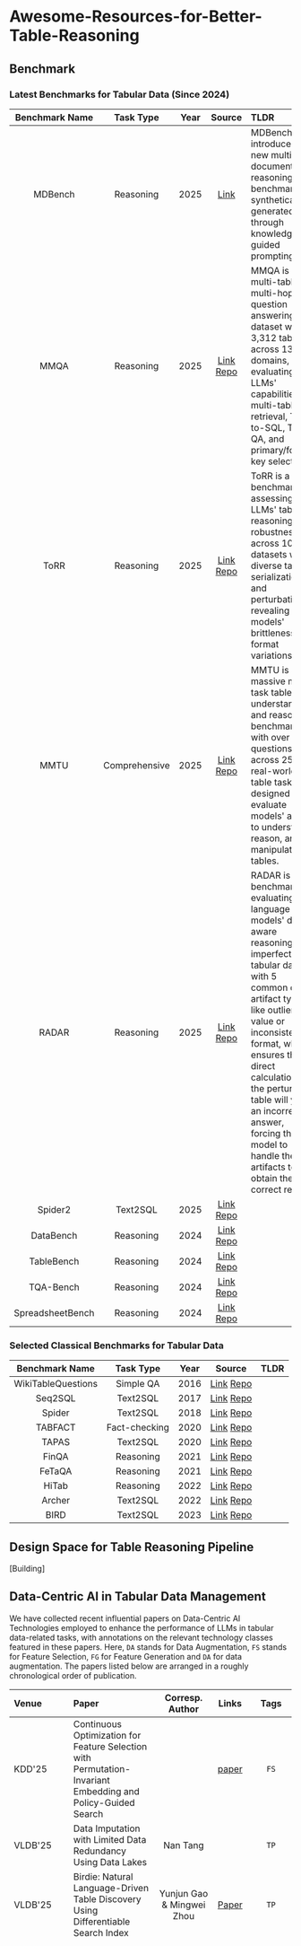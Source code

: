 # Awesome-Resources-for-Better-Table-Reasoning

## Benchmark
### Latest Benchmarks for Tabular Data (Since 2024)

| Benchmark Name | Task Type     | Year | Source                                                                                  | TLDR |
|:--------------:|:-------------:|:----:|:---------------------------------------------------------------------------------------:|:-----|
| MDBench        | Reasoning     | 2025 | [Link](https://github.com/jpeper/MDBench) | MDBench introduces a new multi-document reasoning benchmark synthetically generated through knowledge-guided prompting. |
| MMQA           | Reasoning     | 2025 | [Link](https://openreview.net/pdf?id=GGlpykXDCa)  [Repo](https://github.com/WuJian1995/MMQA/issues/2)| MMQA is a multi-table multi-hop question answering dataset with 3,312 tables across 138 domains, evaluating LLMs' capabilities in multi-table retrieval, Text-to-SQL, Table QA, and primary/foreign key selection.
| ToRR           | Reasoning     | 2025 | [Link](https://arxiv.org/pdf/2502.19412)  [Repo](https://github.com/IBM/unitxt/blob/main/prepare/benchmarks/torr.py)| ToRR is a benchmark assessing LLMs' table reasoning and robustness across 10 datasets with diverse table serializations and perturbations, revealing models' brittleness to format variations.
| MMTU           | Comprehensive | 2025 | [Link](https://arxiv.org/pdf/2506.05587)  [Repo](https://github.com/MMTU-Benchmark/MMTU)| MMTU is a massive multi-task table understanding and reasoning benchmark with over 30K questions across 25 real-world table tasks, designed to evaluate models' ability to understand, reason, and manipulate tables.
| RADAR          | Reasoning     | 2025 | [Link](https://kenqgu.com/assets/pdf/RADAR_ARXIV.pdf)  [Repo](https://huggingface.co/datasets/kenqgu/RADAR)| RADAR is a benchmark for evaluating language models' data-aware reasoning on imperfect tabular data with 5 common data artifact types like outlier value or inconsistent format, which ensures that direct calculation on the perturbed table will yield an incorrect answer, forcing the model to handle the artifacts to obtain the correct result.
| Spider2        | Text2SQL      | 2025 | [Link](https://arxiv.org/abs/2411.07763)  [Repo](https://github.com/xlang-ai/Spider2)|
| DataBench      | Reasoning     | 2024 | [Link](https://aclanthology.org/2024.lrec-main.1179.pdf)  [Repo](https://huggingface.co/datasets/cardiffnlp/databench)|
| TableBench     | Reasoning     | 2024 | [Link](https://arxiv.org/abs/2408.09174)  [Repo](https://github.com/TableBench/TableBench)|
| TQA-Bench      | Reasoning     | 2024 | [Link](https://arxiv.org/pdf/2411.19504)  [Repo](https://github.com/Relaxed-System-Lab/TQA-Bench)|
| SpreadsheetBench | Reasoning     | 2024 | [Link](https://arxiv.org/pdf/2406.14991)  [Repo](https://github.com/RUCKBReasoning/SpreadsheetBench/tree/main/data)|

### Selected Classical Benchmarks for Tabular Data
| Benchmark Name | Task Type     | Year | Source                                                                                  | TLDR |
|:--------------:|:-------------:|:----:|:---------------------------------------------------------------------------------------:|:-----|
| WikiTableQuestions| Simple QA  | 2016 | [Link](https://arxiv.org/pdf/1508.00305) [Repo](https://github.com/ppasupat/WikiTableQuestions)|
| Seq2SQL        | Text2SQL      | 2017 | [Link](https://arxiv.org/pdf/1709.00103)  [Repo](https://github.com/salesforce/WikiSQL)|
| Spider         | Text2SQL      | 2018 | [Link](https://arxiv.org/pdf/1809.08887)  [Repo](https://yale-lily.github.io/spider)|
| TABFACT        | Fact-checking | 2020 | [Link](https://arxiv.org/pdf/1909.02164)  [Repo](https://github.com/wenhuchen/Table-Fact-Checking)|
| TAPAS          | Text2SQL      | 2020 | [Link](https://arxiv.org/pdf/2004.02349)  [Repo](https://github.com/google-research/tapas)|
| FinQA          | Reasoning     | 2021 | [Link](https://arxiv.org/pdf/2109.00122)  [Repo](https://github.com/czyssrs/FinQA)|
| FeTaQA         | Reasoning     | 2021 | [Link](https://arxiv.org/pdf/2104.00369)  [Repo](https://github.com/Yale-LILY/FeTaQA)|
| HiTab          | Reasoning     | 2022 | [Link](https://aclanthology.org/2022.acl-long.78.pdf) [Repo](https://github.com/microsoft/HiTab)
| Archer         | Text2SQL      | 2022 | [Link](https://arxiv.org/pdf/2402.12554)  [Repo](https://sig4kg.github.io/archer-bench/dataset/database.zip)|
| BIRD           | Text2SQL      | 2023 | [Link](https://arxiv.org/pdf/2305.03111.pdf)  [Repo](https://github.com/AlibabaResearch/DAMO-ConvAI/tree/main/bird)|

## Design Space for Table Reasoning Pipeline
\[Building\]

## Data-Centric AI in Tabular Data Management
We have collected recent influential papers on Data-Centric AI Technologies employed to enhance the performance of LLMs in tabular data-related tasks, with annotations on the relevant technology classes featured in these papers. Here, `DA` stands for Data Augmentation, `FS` stands for Feature Selection, `FG` for Feature Generation and `DA` for data augmentation. The papers listed below are arranged in a roughly chronological order of publication.

| Venue       | Paper                                                        | Corresp. Author |                           Links                             |   Tags    | TLDR                                                         |
| :---------- | :----------------------------------------------------------- | :-------------: |:----------------------------------------------------------: | :-------: | :----------------------------------------------------------- |
| KDD'25      | Continuous Optimization for Feature Selection with Permutation-Invariant Embedding and Policy-Guided Search |   |  [paper](https://arxiv.org/pdf/2505.11601)    | `FS` | 
| VLDB'25     | Data Imputation with Limited Data Redundancy Using Data Lakes | Nan Tang  |      | `TP` |
| VLDB'25     | Birdie: Natural Language-Driven Table Discovery Using Differentiable Search Index | Yunjun Gao & Mingwei Zhou | [Paper](https://arxiv.org/pdf/2504.21282)   | `TP` |
| VLDB'25     | AutoPrep: Natural Language Question-Aware Data Preparation with a Multi-Agent Framework | Xiaoyong Du  |  [paper](https://arxiv.org/pdf/2412.10422)    | `Pipeline` | This paper introduces Autoprep, a system that designed for automatically pre-process the tables for table reasoning task, regarding to the query. Three main data problems are emphasized in this work, Missing Semantics(a needed column missed), Inconsistent Value(values appears in different forms in a certain column) and Irrelevant column. AutoPrep decomposes the data prep process into three stages: planning stage, programming stage and executing stage. Planner will generate an SQL-like Analysis Sketch similar to Binder(ICLR'23), outlining how the table should be transformed to produce the answer. In programming stage, Programmer agents translate a high-level logical plan into a physical plan by generating low-level code, which is then passed to an Executor agent for code execution and interactive debugging. One should note all those processings are online. |
| SIGMOD'25   | Pneuma: Leveraging LLMs for Tabular Data Representation and Retrieval in an End-to-End System | Raul Castro Fernandez  |   [paper](https://arxiv.org/pdf/2504.09207) | `TP` | Pneuma system is a retrieval-augmented generation (RAG) system designed to efficiently discover tabular data. It does not only consider the table content information but also the context information. The system will firstly utilize LLM's knowledge to normalize provide meaningful column descriptions, even for abbreviations or domain-specific terms that may be challenging for humans or smaller models to interpret. Then, it use embedding model to generate vector representation of the table with context. In retrieval stage, the system will retrieves tables based on the user query 𝑄 by integrating three signals: lexical (BM25), semantic (vector search), and a signal based on LLM judgment. |
| SIGMOD'25   | Data+AI: LLM4Data and Data4LLM | Guoliang Li |  [paper](https://dl.acm.org/doi/10.1145/3722212.3725641)   |  |
| SIGMOD'25   | Adda: Towards Efficient in-Database Feature Generation via LLM-based Agents | |  [paper](https://dl.acm.org/doi/10.1145/3725262)    | `FG` | 
| SIGMOD'25   | GEIL: A Graph-Enhanced Interpretable Data Cleaning Framework with Large Language Models | |  [paper](https://dl.acm.org/doi/10.1145/3698811)    | `` | 
| SIGMOD'25   | Auto-Test: Learning Semantic-Domain Constraints for Unsupervised Error Detection in Tables | |  [paper](https://arxiv.org/pdf/2504.10762) | ? |
| AAAI'25     | Dynamic and Adaptive Feature Generation with LLM | |  [paper](https://ojs.aaai.org/index.php/AAAI/article/view/33851)    | `FG` | 
| Nature'25   | Accurate predictions on small data with a tabular foundation model |  Frank Hutter |  [paper](https://www.nature.com/articles/s41586-024-08328-6)    | |
| ICML'25     | Are Large Language Models Ready for Multi-Turn Tabular Data Analysis? | |  [paper](https://openreview.net/attachment?id=flKhxGTBj2&name=pdf)    | `` | 
| ICML'25     | Compositional Condition Question Answering in Tabular Understanding | |  [paper](https://openreview.net/attachment?id=aXU48nrA2v&name=pdf)    | `` | 
| ICML'25     | Quantifying Prediction Consistency Under Fine-tuning Multiplicity in Tabular LLMs | |  [paper](https://arxiv.org/pdf/2407.04173v2)    | `` |
| ICML'25     | TabICL: A Tabular Foundation Model for In-Context Learning on Large Data | Marine Le Morvan |  [paper](https://arxiv.org/pdf/2502.05564)    | `` |
| ICML'25     | FairPFN: A Tabular Foundation Model for Causal Fairness | Frank Hutter |  [paper](https://arxiv.org/pdf/2407.05732)    | `` |
| ICML'25     | TabPFN Unleashed: A Scalable and Effective Solution to Tabular Classification Problems | Han-Jia Ye |  [paper](https://arxiv.org/abs/2502.02527)    | `` |
| ICML'25     | Compositional Condition Question Answering in Tabular Understanding | Han-Jia Ye |  [paper](https://openreview.net/attachment?id=aXU48nrA2v&name=pdf)    | `` |
| ICLR'25     | Exploring LLM Agents for Cleaning Tabular Machine Learning Datasets | Christian Holz |  [paper](https://arxiv.org/abs/2503.06664)    | `` |
| IJCAI'25    | Evolutionary Large Language Model for Automated Feature Transformation | |  [paper](https://arxiv.org/pdf/2406.03505)    | `FG` | 
| ICDM'25     | OpenFE++: Efficient Automated Feature Generation via Feature Interaction |   |  [paper](https://arxiv.org/pdf/2504.17356)    | `FS` | 
| NAACL'25    | ALTER: Augmentation for Large-Table-Based Reasoning | Hanfang Yang |  [paper](https://aclanthology.org/2025.naacl-long.9/)    | Table Sampling | The ALTER framework enhances large-table reasoning through a workflow that augments queries into sub-queries and tables with schema, semantic, and literal information, filters relevant rows/columns via embedding-based sampling and LLM-driven selection, generates and executes SQL to obtain sub-tables, and uses a joint reasoner to aggregate results from primary and sub-query workflows.
| NAACL'25    | TART: An Open-Source Tool-Augmented Framework for Explainable Table-based Reasoning |   |  [paper](https://arxiv.org/pdf/2409.11724)    | `DA` | TART contains three key components: a table formatter (clean and unify the format of the table) to ensure accurate data representation, a tool maker (python code) to develop specific computational tools, and an explanation generator to maintain explainability. 
| NAACL'25    | H-STAR: LLM-driven Hybrid SQL-Text Adaptive Reasoning on Tables | Dan Roth & Chandan K. Reddy |  [paper](https://aclanthology.org/2025.naacl-long.445.pdf)    | ?  | 
| Arxiv'2507  | Reinforcement Learning-based Feature Generation Algorithm for Scientific Data | |  [paper](https://arxiv.org/abs/2507.03498)    | `FG` | 
| Arxiv'2506  | What to Keep and What to Drop: Adaptive Table Filtering Framework | |  [paper](https://arxiv.org/pdf/2506.23463)    | `` | 
| Arxiv'2501  | TableMaster: A Recipe to Advance Table Understanding with Language Models          | |  [paper](https://arxiv.org/pdf/2501.19378)    | ?    |
| Arxiv'2502  | Towards Question Answering over Large Semi-structured Tables          |   |  [paper](https://arxiv.org/pdf/2502.13422)    | ?    |
| Arxiv'2505  | Weaver: Interweaving SQL and LLM for Table Reasoning | Vivek Gupta |  [paper](https://arxiv.org/pdf/2505.18961)    | `TR` | This paper proposed Weaver system that weave SQL and LLMs for table-based question answering. This system decomposes the reasoning task into four stage: pre-process stage, planning stage, code execution stage and answer extraction stage. Planner decomposes the query into several sequential subtasks, each of them could be done by either SQL or LLM. And a secondary LLM is assigned to verify the initial plan. Following planning, the Weaver executes the plan sequentially, combining SQL queries and LLM-generated prompts. In the final pipeline stage, the intermediate table and user query are inputted to an LLM, which generates a natural language answer.|
| NIPS'24    | TableRAG: Million-Token Table Understanding with Language Models |   |  [paper](https://arxiv.org/pdf/2410.04739)    | ? | 
| ICLR'24    | OpenTab: Advancing Large Language Models as Open-domain Table Reasoners |   |  [paper](https://arxiv.org/pdf/2402.14361)    | ? | 
| ICLR'24    | CABINET: Content Relevance based Noise Reduction for Table Question Answering |   |  [paper](https://arxiv.org/pdf/2402.01155)    | ? | 
| ICLR'24    | Chain-of-Table: Evolving Tables in the Reasoning Chain for Table Understanding | Tomas Pfister  |  [paper](https://arxiv.org/pdf/2401.04398)    | `TP` | CHAIN-OF-TABLE enables LLMs to dynamically plan a chain of operations over a table T in response to a given question Q. It utilizes atomic tool-based operations to construct the table chain. These operations include adding columns, selecting rows or columns, grouping, and sorting, which are common in SQL and DataFrame development. After processing the table, the system will query the reasoning LLM with the last intermediate Table and the NL query. | 
| ICLR'24    | ReMasker: Imputing Tabular Data with Masked Autoencoding | Artem Babenko  |  [paper](https://openreview.net/pdf?id=KI9NqjLVDT)    | ? | 
| ICLR'24    | TabR: Tabular Deep Learning Meets Nearest Neighbors |   |  [paper](https://openreview.net/pdf?id=rhgIgTSSxW)    | ? | 
| ICLR'24    | Making Pre-trained Language Models Great on Tabular Prediction |   Jintai Chen |  [paper](https://openreview.net/pdf?id=anzIzGZuLi)    | ? | 
| ICML'24    | Large Language Models Can Automatically Engineer Features for Few-Shot Tabular Learning |   |  [paper](https://openreview.net/pdf?id=anzIzGZuLi)    | ? |
| ICML'24    | Position: Why Tabular Foundation Models Should Be a Research Priority | Mihaela van der Schaar |  [paper](https://openreview.net/pdf?id=amRSBdZlw9)    | ? |
| ICML'24    | Curated LLM: Synergy of LLMs and Data Curation for tabular augmentation in low-data regimes | Gael Varoquaux |  [paper](https://arxiv.org/pdf/2402.16785)    | ? |
| ICML'24    | CARTE: Pretraining and Transfer for Tabular Learning | Mihaela van der Schaar |  [paper](https://openreview.net/pdf?id=9cG1oRnqNd)    | ? |
| ICML'24    | TabLog: Test-Time Adaptation for Tabular Data Using Logic Rules | Vasant Honavar |  [paper](https://openreview.net/pdf?id=LZeixIvQcB)    | ? |
| ICML'24    | Tabular Insights, Visual Impacts: Transferring Expertise from Tables to Images | De-Chuan Zhan |  [paper](https://openreview.net/forum?id=v7I5FtL2pV)    | ? |
| ICML'24    | Large Language Models Can Automatically Engineer Features for Few-Shot Tabular Learning | Tomas Pfister | [paper](https://openreview.net/forum?id=v7I5FtL2pV)    | ? |
| ICML'24 workshop   | Learning to Reduce: Towards Improving Performance of Large Language Models on Structured Data|   |  [paper](https://arxiv.org/pdf/2407.02750)    | ? | 
| KDD'24      | Unsupervised Generative Feature Transformation via Graph Contrastive Pre-training and Multi-objective Fine-tuning |   |  [paper](https://arxiv.org/pdf/2405.16879)    | `FG` | 
| KDD'24      | Feature selection as deep sequential generative learning. |   |  [paper](https://arxiv.org/pdf/2403.03838)    | `FS` | 
| KDD'24      | Can a Deep Learning Model be a Sure Bet for Tabular Prediction? |  |  [paper](https://dl.acm.org/doi/10.1145/3637528.3671893) | |
| KDD'24      | From Supervised to Generative: A Novel Paradigm for Tabular Deep Learning with Large Language Models | |  [paper](https://arxiv.org/pdf/2310.07338) ||
| SIGMOD'24   | SAGA: A Scalable Framework for Optimizing Data Cleaning Pipelines for Machine Learning Applications | Yin Lou |  [paper](https://dl.acm.org/doi/10.1145/3654942)    | `FS` | 
| SIGMOD'24   | FeatureLTE: Learning to Estimate Feature Importance |   |  [paper](https://dl.acm.org/doi/10.1145/3617338)    | `FS` | 
| SIGMOD'24   | Solo: Data Discovery Using Natural Language Questions Via A Self-Supervised Approach | Raul Castro Fernandez |  [paper](https://arxiv.org/pdf/2301.03560v2)    | `TP` | SOLO introduces a more fine-grained representation by encoding each cell–attribute–cell triplet into a fixeddimensional embedding. For indexing, most methods rely on approximate nearest neighbor (ANN) algorithms, such as IVF-PQ. This work also introduces a training data synthesizing method and a following self-supervised training paradigm. However, it suffers froms from long training time and huge storage use. |
| VLDB'24     | ReAcTable: Enhancing ReAct for Table Question Answering | Jignesh M. Patel  |  [paper](https://arxiv.org/pdf/2310.00815)    | `TP` `TR` | ReAcTable is inspired by ReAct, which combined CoT and Tool-using in one framework. In the ReAcTable Framework, an LLM would break the problem into multiple steps and generate SQL code or Python code for processing the table and generate intermediate table for better reasoning. The framework als0 design some techniques to handle the exception like SQL query requires a column that does not exist in the given table.
| VLDB'24     | Generalizable Data Cleaning of Tabular Data in Latent Space | Carsten Binnig  |  [paper](https://www.vldb.org/pvldb/vol17/p4786-reis.pdf)    | ? | 
| VLDB'24     | AutoTQA: Towards Autonomous Tabular Qestion Answering through Multi-Agent Large Language Models | Qi Liu |  [paper](https://www.vldb.org/pvldb/vol17/p3920-zhu.pdf)    | `TR` | | 
| EMNLP'24    | NormTab: Improving Symbolic Reasoning in LLMs Through Tabular Data Normalization | Davood Rafiei |  [paper](https://arxiv.org/pdf/2406.17961)    | `TP` | 
| EMNLP'24    | ProTrix: Building Models for Planning and Reasoning over Tables with Sentence Context | Yansong Feng |  [paper](https://arxiv.org/pdf/2403.02177) | ? | 
| EMNLP'24    | TAP4LLM: Table Provider on Sampling, Augmenting, and Packing Semi-structured Data for Large Language Model Reasoning |   |  [paper](https://arxiv.org/pdf/2312.09039)    | `TP` | This paper constructed a pipeline to boost LLM's performance of table reasoning by introducing three components, Table Sampling Module, Table Augmentationd Module and Table Packing Module. In each module, the authors designed and compared several common methods under various usage scenarios, aiming to searching for best practices for leveraging LLMs for table reasoning tasks.  |
| EMNLP'24 (Demo)   | OpenT2T: An Open-Source Toolkit for Table-to-Text Generation |   |  [paper](https://aclanthology.org/2024.emnlp-demo.27.pdf)    | ? | 
| ACL'24      | Is Table Retrieval a Solved Problem? Exploring Join-Aware Multi-Table Retrieval | Roth Dan |  [paper](https://arxiv.org/pdf/2404.09889) | ? |
| NAACL'24    | Rethinking Tabular Data Understanding with Large Language Models | |  [paper](https://arxiv.org/pdf/2312.16702) | ? |
| NAACL'24    | TabSQLify: Enhancing Reasoning Capabilities of LLMs Through Table Decomposition |   |  [paper](https://arxiv.org/pdf/2404.10150)    | ? | 
| NAACL'24    | e5: zero-shot hierarchical table analysis using augmented llms via explain, extract, execute, exhibit and extrapolate |   |  [paper](https://aclanthology.org/2024.naacl-long.68.pdf)    | ? |  First, the model is guided by designed prompt to understand the hierarchical structure of the table, including the multi-level headers and their implicit semantic relationships. Then, it generates code to pull out the data rows and columns relevant to the query, along with performing necessary operations like filtering or calculations. Next, an external tool runs this code to get accurate results, preventing the model from making up information. These results are then presented clearly. Finally, the model uses its reasoning ability to analyze these results and derive the final answer to the query. For large tables that exceed token limits, the pipeline first compresses them by identifying and keeping only the most relevant data, while adding back potentially useful information to ensure key details aren’t lost, before proceeding with the above steps.
| CIKM'24    | Reinforcement feature transformation for polymer property performance prediction | |  [paper](https://dl.acm.org/doi/abs/10.1145/3627673.3680105)    | `FG` | 
| ICDM'24    | Feature interaction aware automated data representation transformation. |   |  [paper](https://arxiv.org/pdf/2309.17011)    | `FG` | 
| Arxiv'2411    | Tablegpt2: A large multimodal model with tabular data integration |   |  [paper](https://arxiv.org/pdf/2411.02059)    | | 
| Arxiv'2407    | Talent: A Tabular Analytics and Learning Toolbox | Han-Jia Ye  |  [paper](https://arxiv.org/pdf/2407.04057)    | | 
| SIGMOD'23  | Generation of Training Examples for Tabular Natural Language Inference | Paolo Papotti  |  [paper](https://dl.acm.org/doi/10.1145/3626730)    |  | 
| NIPS'23    | Reinforcement-enhanced autoregressive feature transformation: gradient-steered search in continuous space for postfix expressions |   |  [paper](https://arxiv.org/pdf/2010.08784)    | `FG` `FS` | 
| NIPS'23    | DIN-SQL: Decomposed In-Context Learning of Text-to-SQL with Self-Correction |   |  [paper](https://arxiv.org/pdf/2304.11015)    |  | 
| ICML'23    | OpenFE: Automated Feature Generation with Expert-level Performance |   |  [paper](https://arxiv.org/abs/2211.12507)    | `FG` | 
| ICLR'23    | TabPFN: A Transformer That Solves Small Tabular Classification Problems in a Second | Frank Hutter |  [paper](https://openreview.net/pdf?id=cp5PvcI6w8_)    | ? |  
| ICLR'23    | Binding Language Models in Symbolic Languages | Tao Yu |  [paper](https://openreview.net/pdf?id=lH1PV42cbF)    | Tool Using | BINDER, a training-free neural-symbolic framework, extends programming language grammar coverage by binding language model functionalities via a unified API; during execution, it parses programs into abstract syntax trees (ASTs) based on the extended grammar to support nested API calls. For the operations exceeding SQL capabilities, BINDER assigns an LLM to complete the task via APIs, treating it as a special new identifier in grammar and a node in ASTs. The result returned from the LLM is stored as a variable compatible with the standard symbolic language grammar for deriving the final result.
| ICDE'23    | Toward Efficient Automated Feature Engineering |   |  [paper](https://epubs.siam.org/doi/pdf/10.1137/1.9781611978520.3?download=true)    | `FG` `FS` | 
| ICDE'23    | PA-FEAT: Fast Feature Selection for Structured Data via Progress-Aware Multi-Task Deep Reinforcement Learning |   |  [paper](https://ieeexplore.ieee.org/abstract/document/10184534)    | `FS` | 
| ICDE'23    | Toward a Unified Framework for Unsupervised Complex Tabular Reasoninh |   |  [paper](https://ieeexplore.ieee.org/stamp/stamp.jsp?tp=&arnumber=10184763&tag=1) | `Pipeline` |
| AAAI'23    | Efficient Top-K Feature Selection Using Coordinate Descent Method | |  [paper](https://dl.acm.org/doi/10.1609/aaai.v37i9.26258)    | `FS` | 
| AAAI'23    | T2G-FORMER: Organizing Tabular Features into Relation Graphs Promotes Heterogeneous Feature Interaction | |  [paper](https://arxiv.org/pdf/2211.16887)    | `FG` | 
| AAAI'23    | Weight Predictor Network with Feature Selection for Small Sample Tabular Biomedical Data | |  [paper](https://dl.acm.org/doi/10.1609/aaai.v37i8.26090)    | `FS` | 
| ACL'23 (Demo)    | OpenRT: An Open-source Framework for Reasoning Over Tabular Data | |  [paper](https://aclanthology.org/2023.acl-demo.32.pdf)    | ? | 
| ACL'23     | MURMUR: Modular multi-step reasoning for semistructured data-to-text generation | |  [paper](https://arxiv.org/pdf/2212.08607)    | ? | 
| KDD'23     | Treatment Effect Estimation with Adjustment Feature Selection |   |  [paper](https://dl.acm.org/doi/pdf/10.1145/3580305.3599531)    | `FS` | 
| KDD'23     | LATTE: A Framework for Learning Item-Features to Make a Domain-Expert for Effective Conversational Recommendation |   |  [paper](https://dl.acm.org/doi/10.1145/3580305.3599401)    | `FS` | 
| KDD'23     | Explicit Feature Interaction-aware Uplift Network for Online Marketing |   |  [paper](https://arxiv.org/pdf/2306.00315)    | `FG` | 
| KDD'23     | Cognitive Evolutionary Search to Select Feature Interactions for Click-Through Rate Prediction |   |  [paper](https://dl.acm.org/doi/10.1145/3580305.3599277)    | `FG` `FS` | 
| KDD'23     | Scenario-Adaptive Feature Interaction for Click-Through Rate Prediction |   |  [paper](https://dl.acm.org/doi/10.1145/3580305.3599936)    | `FG` `FS` | 
| SIGIR'23   | Single-shot feature selection for multi-task recommendations |   |  [paper](https://dl.acm.org/doi/abs/10.1145/3539618.3591767)    | `FS` |
| SIGIR'23   | Large Language Models are Versatile Decomposers: Decomposing Evidence and Questions for Table-based Reasoning |   |  [paper](https://dl.acm.org/doi/abs/10.1145/3539618.3591708)    | ? |
| TKDE'23    | Automated feature selection: A reinforcement learning perspective |   |  [paper](https://ieeexplore.ieee.org/abstract/document/9547816)    | `FS` | 
| ICDM'23    | Beyond discrete selection: Continuous embedding space optimization for generative feature selection |   |  [paper](https://arxiv.org/pdf/2302.13221)    | `FS` | 
| Arxiv/2307    | TableGPT: Towards Unifying Tables, Nature Language and Commands into One GPT |   |  [paper](https://arxiv.org/abs/2307.08674v3)    | `` | 
| ICML'22    | Difer: differentiable automated feature engineering. |   |  [paper](https://arxiv.org/abs/2211.12507)    | `FG` `FS` | 
| KDD'22     | AutoFAS: Automatic Feature and Architecture Selection for Pre-Ranking System |   |  [paper](https://arxiv.org/pdf/2205.09394)    | `FS` | 
| KDD'22     | Group-wise reinforcement feature generation for optimal and explainable representation space reconstruction. |   |  [paper](https://arxiv.org/pdf/2205.14526)    | `FG` | 
| KDD'22     | AdaFS: Adaptive Feature Selection in Deep Recommender System |   |  [paper](https://dl.acm.org/doi/10.1145/3534678.3539204)    | `FS` | 
| WWW'22     | Autofield: Automating feature selection in deep recommender systems |   |  [paper](https://dl.acm.org/doi/abs/10.1145/3485447.3512071)    | `FS` | 
| EMNLP'22   | Realistic Data Augmentation Framework for Enhancing Tabular Reasoning |   |  [paper](https://aclanthology.org/2022.findings-emnlp.324.pdf)    | `` | 
| EMNLP'22   | Leveraging Data Recasting to Enhance Tabular Reasoning |   |  [paper](https://aclanthology.org/2022.findings-emnlp.324.pdf)    | `` | 
| KDD'21     | Fives: Feature interaction via edge search for large-scale tabular data |   |  [paper](https://arxiv.org/pdf/2007.14573)    | `FG` | 
| VLDB'21    | Deep Entity Matching with Pre-Trained Language Models | Wang-Chiew Tan  |  [paper](https://arxiv.org/abs/2004.00584)    | `FG` | 
| SIGMOD'20  | Finding related tables in data lakes for interactive data science.  | Zachary G. Ives  |  [paper](https://dl.acm.org/doi/10.1145/3340531.3415927)    | `TP` | Introduced Juneau, a system for table discovering on data lakes. But it needs professional skillset to use, which makes it inconvenient for general users. | 
| ACL'20     | TAPAS: Weakly Supervised Table Parsing via Pre-training |  Julian Martin Eisenschlos  |  [paper](https://arxiv.org/pdf/2004.02349)    | `TP` | 
| CIKM'20    | Tolerant Markov Boundary Discovery for Feature Selection |   |  [paper](https://dl.acm.org/doi/10.1145/3340531.3415927)    | `FS` | 
| ICDM'20    | AutoFS: Automated Feature Selection via Diversity-aware Interactive Reinforcement Learning |   |  [paper](https://arxiv.org/pdf/2008.12001)    | `FS` | 
| ICDM'20    | Simplifying reinforced feature selection via restructured choice strategy of single agent. |   |  [paper](https://arxiv.org/pdf/2009.09230)    | `FS` | 
| KDD'19     | Automating Feature Subspace Exploration via Multi-Agent Reinforcement Learning |   |  [paper](https://dl.acm.org/doi/10.1145/3292500.3330868)    | `FS` | 

### Books, Tutorials and Survey Papers
[Natural Language Interfaces for Tabular DataQuerying and Visualization: A Survey](https://arxiv.org/pdf/2310.17894)

[Large Language Models(LLMs) on Tabular Data: Prediction, Generation, and Understanding - A Survey](https://arxiv.org/pdf/2402.17944v2)

[Principles of Data Wrangling: Practical Techniques for Data Preparation](https://dl.acm.org/doi/book/10.5555/3165161)

[Large Language Models for Tabular Data: Progresses and Future Directions](https://dl.acm.org/doi/abs/10.1145/3626772.3661384)

[A Survey on Table Mining with Large Language Models: Challenges, Advancements and Prospects](https://d197for5662m48.cloudfront.net/documents/publicationstatus/252177/preprint_pdf/3d9c9b7d57481675d0d6e486c8bb7985.pdf)

[Tabular Data-centric AI: Challenges, Techniques and Future Perspectives](https://dl.acm.org/doi/pdf/10.1145/3627673.3679102)

[A Survey on Data-Centric AI: Tabular Learning from Reinforcement Learning and Generative AI Perspective](https://arxiv.org/pdf/2502.08828)

[A Survey of Table Reasoning with Large Language Models](https://arxiv.org/abs/2402.08259)
[Table Meets LLM: Can Large Language Models Understand Structured Table Data? A Benchmark and Empirical Study](https://arxiv.org/pdf/2305.13062)
